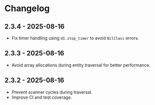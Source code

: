 # Changelog

## 2.3.4 - 2025-08-16
- Fix timer handling using `UI.stop_timer` to avoid `NilClass` errors.

## 2.3.3 - 2025-08-16
- Avoid array allocations during entity traversal for better performance.

## 2.3.2 - 2025-08-16
- Prevent scanner cycles during traversal.
- Improve CI and test coverage.
